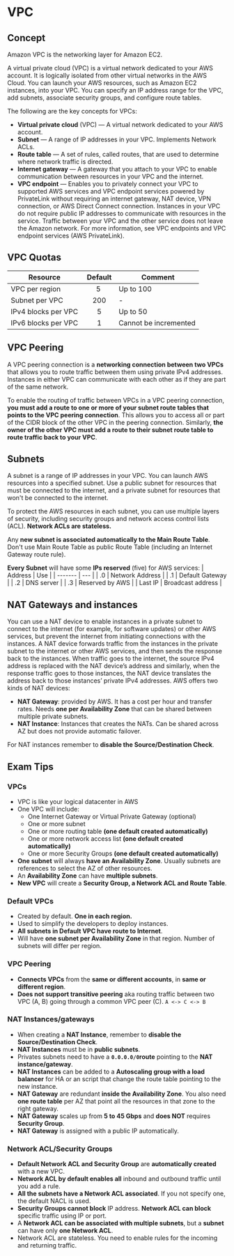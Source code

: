 # VPC
## Concept

Amazon VPC is the networking layer for Amazon EC2. 

A virtual private cloud (VPC) is a virtual network dedicated to your AWS account. It is logically isolated from other virtual networks in the AWS Cloud. You can launch your AWS resources, such as Amazon EC2 instances, into your VPC. You can specify an IP address range for the VPC, add subnets, associate security groups, and configure route tables.

The following are the key concepts for VPCs:
* **Virtual private cloud** (VPC) — A virtual network dedicated to your AWS account.
* **Subnet** — A range of IP addresses in your VPC. Implements Network ACLs.
* **Route table** — A set of rules, called routes, that are used to determine where network traffic is directed.
* **Internet gateway** — A gateway that you attach to your VPC to enable communication between resources in your VPC and the internet.
* **VPC endpoint** — Enables you to privately connect your VPC to supported AWS services and VPC endpoint services powered by PrivateLink without requiring an internet gateway, NAT device, VPN connection, or AWS Direct Connect connection. Instances in your VPC do not require public IP addresses to communicate with resources in the service. Traffic between your VPC and the other service does not leave the Amazon network. For more information, see VPC endpoints and VPC endpoint services (AWS PrivateLink).

## VPC Quotas
Resource | Default | Comment
-------- | :-------: | -------
VPC per region | 5 | Up to 100
Subnet per VPC | 200 | -
IPv4 blocks per VPC | 5 | Up to 50
IPv6 blocks per VPC | 1 | Cannot be incremented

## VPC Peering
A VPC peering connection is a **networking connection between two VPCs** that allows you to route traffic between them using private IPv4 addresses. Instances in either VPC can communicate with each other as if they are part of the same network.

To enable the routing of traffic between VPCs in a VPC peering connection, **you must add a route to one or more of your subnet route tables that points to the VPC peering connection**. This allows you to access all or part of the CIDR block of the other VPC in the peering connection. Similarly, **the owner of the other VPC must add a route to their subnet route table to route traffic back to your VPC**.

## Subnets
A subnet is a range of IP addresses in your VPC. You can launch AWS resources into a specified subnet. Use a public subnet for resources that must be connected to the internet, and a private subnet for resources that won't be connected to the internet.

To protect the AWS resources in each subnet, you can use multiple layers of security, including security groups and network access control lists (ACL). **Network ACLs are stateless.**

Any **new subnet is associated automatically to the Main Route Table**. Don't use Main Route Table as public Route Table (including an Internet Gateway route rule).

**Every Subnet** will have some **IPs reserved** (five) for AWS services:
| Address | Use |
| ------- | --- |
| .0 | Network Address |
| .1 | Default Gateway |
| .2 | DNS server |
| .3 | Reserved by AWS |
| Last IP | Broadcast address |

## NAT Gateways and instances

You can use a NAT device to enable instances in a private subnet to connect to the internet (for example, for software updates) or other AWS services, but prevent the internet from initiating connections with the instances. A NAT device forwards traffic from the instances in the private subnet to the internet or other AWS services, and then sends the response back to the instances. When traffic goes to the internet, the source IPv4 address is replaced with the NAT device’s address and similarly, when the response traffic goes to those instances, the NAT device translates the address back to those instances’ private IPv4 addresses.
AWS offers two kinds of NAT devices:
* **NAT Gateway**: provided by AWS. It has a cost per hour and transfer rates. Needs **one per Availability Zone** that can be shared between multiple private subnets.
* **NAT Instance**: Instances that creates the NATs. Can be shared across AZ but does not provide automatic failover. 

For NAT instances remember to **disable the Source/Destination Check**.

## Exam Tips

### VPCs
* VPC is like your logical datacenter in AWS
* One VPC will include:
  * One Internet Gateway or Virtual Private Gateway (optional)
  * One or more subnet
  * One or more routing table **(one default created automatically)**
  * One or more network access list **(one default created automatically)**
  * One or more Security Groups **(one default created automatically)**
* **One subnet** will always **have an Availability Zone**. Usually subnets are references to select the AZ of other resources. 
* An **Availability Zone** can have **multiple subnets**. 
* **New VPC** will create a **Security Group, a Network ACL and Route Table**.

### Default VPCs
* Created by default. **One in each region.** 
* Used to simplify the developers to deploy instances.
* **All subnets in Default VPC have route to Internet**.
* Will have **one subnet per Availability Zone** in that region. Number of subnets will differ per region.

### VPC Peering
* **Connects VPCs** from the **same or different accounts**, in **same or different region**. 
* **Does not support transitive peering** aka routing traffic between two VPC (A, B) going through a common VPC peer (C). ```A <-> C <-> B```

### NAT Instances/gateways
* When creating a **NAT Instance**, remember to **disable the Source/Destination Check**.
* **NAT Instances** must be in **public subnets**.
* Privates subnets need to have a **```0.0.0.0/0```route** pointing to the **NAT instance/gateway**.
* **NAT Instances** can be added to a **Autoscaling group with a load balancer** for HA or an script that change the route table pointing to the new instance.
* **NAT Gateway** are redundant **inside the Availability Zone**. You also need **one route table** per AZ that point all the resources in that zone to the right gateway.
* **NAT Gateway** scales up from **5 to 45 Gbps** and **does NOT** requires **Security Group**.
* **NAT Gateway** is assigned with a public IP automatically.

### Network ACL/Security Groups
* **Default Network ACL and Security Group** are **automatically created** with a new VPC.
* **Network ACL by default enables all** inbound and outbound traffic until you add a rule.
* **All the subnets have a Network ACL associated**. If you not specify one, the default NACL is used.
* **Security Groups cannot block** IP address. **Network ACL can block** specific traffic using IP or port. 
* A **Network ACL can be associated with multiple subnets**, but a **subnet** can have only **one Network ACL**. 
* Network ACL are stateless. You need to enable rules for the incoming and returning traffic.
